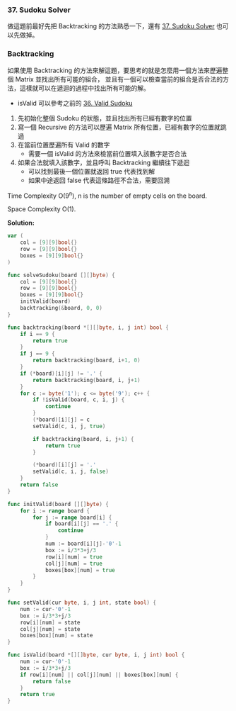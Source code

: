 ### 37. Sudoku Solver

做這題前最好先把 Backtracking 的方法熟悉一下，還有 [37. Sudoku Solver] 也可以先做掉。

### Backtracking

如果使用 Backtracking 的方法來解這題，要思考的就是怎麼用一個方法來歷遍整個 Matrix 並找出所有可能的組合，
並且有一個可以檢查當前的組合是否合法的方法，這樣就可以在遞迴的過程中找出所有可能的解。

-   isValid 可以參考之前的 [36. Valid Sudoku]

1.  先初始化整個 Sudoku 的狀態，並且找出所有已經有數字的位置
2.  寫一個 Recursive 的方法可以歷遍 Matrix 所有位置，已經有數字的位置就跳過
3.  在當前位置歷遍所有 Valid 的數字
    -   需要一個 isValid 的方法來檢當前位置填入該數字是否合法
4.  如果合法就填入該數字，並且呼叫 Backtracking 繼續往下遞迴
    -   可以找到最後一個位置就返回 true 代表找到解
    -   如果中途返回 false 代表這條路徑不合法，需要回溯

Time Complexity O(9<sup>n</sup>), n is the number of empty cells on the board.

Space Complexity O(1).

**Solution:**
```go
var (
    col = [9][9]bool{}
    row = [9][9]bool{}
    boxes = [9][9]bool{}
)

func solveSudoku(board [][]byte) {
    col = [9][9]bool{}
    row = [9][9]bool{}
    boxes = [9][9]bool{}
    initValid(board)
    backtracking(&board, 0, 0)
}

func backtracking(board *[][]byte, i, j int) bool {
    if i == 9 {
        return true
    }
    if j == 9 {
        return backtracking(board, i+1, 0)
    }
    if (*board)[i][j] != '.' {  
        return backtracking(board, i, j+1)
    } 
    for c := byte('1'); c <= byte('9'); c++ {
        if !isValid(board, c, i, j) {
            continue
        }
        (*board)[i][j] = c
        setValid(c, i, j, true)

        if backtracking(board, i, j+1) {
            return true
        }

        (*board)[i][j] = '.'
        setValid(c, i, j, false)
    }
    return false
}

func initValid(board [][]byte) {
    for i := range board {
        for j := range board[i] {
            if board[i][j] == '.' {
                continue
            }
            num := board[i][j]-'0'-1
            box := i/3*3+j/3
            row[i][num] = true
            col[j][num] = true
            boxes[box][num] = true
        }
    }
}

func setValid(cur byte, i, j int, state bool) {
    num := cur-'0'-1
    box := i/3*3+j/3
    row[i][num] = state
    col[j][num] = state
    boxes[box][num] = state
}

func isValid(board *[][]byte, cur byte, i, j int) bool {
    num := cur-'0'-1
    box := i/3*3+j/3
    if row[i][num] || col[j][num] || boxes[box][num] {
        return false
    }
    return true
}
```

[37. Sudoku Solver]: https://leetcode.com/problems/sudoku-solver/
[36. Valid Sudoku]: ../Medium/36.Valid_Sudoku.md